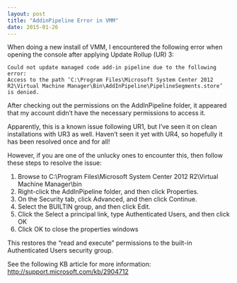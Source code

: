 ```yaml
---
layout: post
title: "AddinPipeline Error in VMM"
date: 2015-01-26
---
```


When doing a new install of VMM, I encountered the following error when opening the console after applying Update Rollup (UR) 3:

```
Could not update managed code add-in pipeline due to the following error:
Access to the path ‘C:\Program Files\Microsoft System Center 2012 R2\Virtual Machine Manager\Bin\AddInPipeline\PipelineSegments.store’ is denied.
```

After checking out the permissions on the AddInPipeline folder, it appeared that my account didn’t have the necessary permissions to access it.

Apparently, this is a known issue following UR1, but I’ve seen it on clean installations with UR3 as well. Haven’t seen it yet with UR4, so hopefully it has been resolved once and for all!

However, if you are one of the unlucky ones to encounter this, then follow these steps to resolve the issue:
1. Browse to C:\Program Files\Microsoft System Center 2012 R2\Virtual Machine Manager\bin
2. Right-click the AddInPipeline folder, and then click Properties.
3. On the Security tab, click Advanced, and then click Continue.
4. Select the BUILTIN group, and then click Edit.
5. Click the Select a principal link, type Authenticated Users, and then click OK
6. Click OK to close the properties windows

This restores the “read and execute” permissions to the built-in Authenticated Users security group.

See the following KB article for more information: <http://support.microsoft.com/kb/2904712>